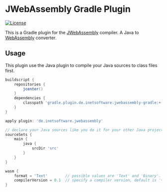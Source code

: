 JWebAssembly Gradle Plugin
======

[![License](https://img.shields.io/github/license/i-net-software/jwebassembly-gradle.svg)](https://github.com/i-net-software/jwebassembly/blob/master/LICENSE.txt)

This is a Gradle plugin for the [JWebAssembly](https://github.com/i-net-software/JWebAssembly) compiler. A Java to [WebAssembly](http://webassembly.org/) converter.

## Usage

This plugin use the Java plugin to compile your Java sources to class files first. 

```gradle
buildscript {
    repositories {
        jcenter()
    }
    dependencies {
        classpath 'gradle.plugin.de.inetsoftware:jwebassembly-gradle:+'
    }
}

apply plugin: 'de.inetsoftware.jwebassembly'

// declare your Java sources like you do it for your other Java projects
sourceSets {
    main {
        java {
            srcDir 'src'
        }
    }
}

wasm {
    format = 'Text'        // possible values are 'Text' and 'Binary'. 'Binary' is the default value.
    compilerVersion = 0.1  // specify a compiler version, default is '+'
}
```